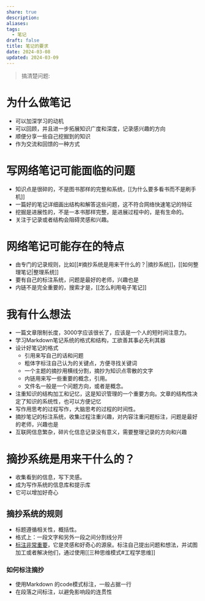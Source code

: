 ```yaml
---
share: true
description: 
aliases: 
tags:
  - 笔记
draft: false
title: 笔记的要求
date: 2024-03-08
updated: 2024-03-09
---
```

>搞清楚问题:

# 为什么做笔记


- 可以加深学习的动机
- 可以回顾，并且进一步拓展知识广度和深度，记录感兴趣的方向
- 顺便分享一些自己挖掘到的知识
- 作为交流和回馈的一种方式

# 写网络笔记可能面临的问题


- 知识点是很碎的，不是图书那样的完整和系统，[[为什么要多看书而不是刷手机]]
- 一篇好的笔记详细画出结构和解答这些问题，这不符合网络快速笔记的特征
- 挖掘是进展性的，不是一本书那样完整，是进展过程中的，是有生命的。
- 关注于记录或者结构会阻碍灵感和兴趣。

# 网络笔记可能存在的特点


- 由专门的记录规则，比如[[#摘抄系统是用来干什么的？|摘抄系统]]，[[如何整理笔记|整理系统]]
- 要有自己的标注系统，问题是最好的老师，兴趣也是
- 内链不是完全重要的，搜索才是，[[怎么利用电子笔记]]

# 我有什么想法


- 一篇文章限制长度，3000字应该很长了，应该是一个人的短时间注意力。
- 学习Markdown笔记系统的格式和结构，工欲善其事必先利其器
- 设计好笔记的格式
	- 引用来写自己的话和问题
	- 粗体字标注自己认为的关键点，方便寻找关键词
	- 一个主题的摘抄用横线分割，摘抄为知识点零散的文字
	- 内链用来写一些重要的概念，引用。
	- 文件名一般是一个问题方向，或者是概念。
- 注重知识的结构加工和记忆，这是知识管理的一个重要方向。文章的结构性决定了知识的系统性，也可以方便记忆
- 写作用思考的过程写作，大脑思考的过程的时间性。
- 摘抄笔记的标注系统，收集过程注重兴趣，对内容注重问题标注，问题是最好的老师，兴趣也是
- 互联网信息繁杂，碎片化信息记录没有意义，需要整理记录的方向和兴趣

# 摘抄系统是用来干什么的？


- 收集看到的信息，写下灵感。
- 成为写作系统的信息库和提示库
- 它可以增加好奇心

## 摘抄系统的规则

- 标题遵循相关性，概括性。
- 格式上：一段文字和另外一段之间分割线分开
- <u>标注非常重要</u>，它是灵感和好奇心的源泉。标注自己提出问题和想法，并试图加工或者解决他们，通过使用[[三种思维模式#工程学思维]]

### 如何标注摘抄
- 使用Markdown 的code模式标注，一般占据一行
- 在段落之间标注，以避免影响段的连贯性


